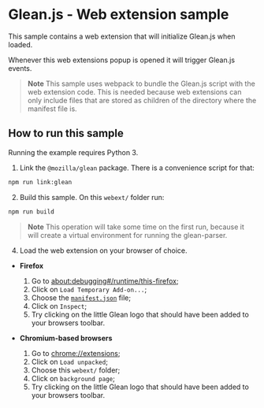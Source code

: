 # Glean.js - Web extension sample

This sample contains a web extension that will initialize Glean.js when loaded.

Whenever this web extensions popup is opened it will trigger Glean.js events.

> **Note** This sample uses webpack to bundle the Glean.js script with the web extension code.
> This is needed because web extensions can only include files that are stored as children
> of the directory where the manifest file is.

## How to run this sample
Running the example requires Python 3.

1. Link the `@mozilla/glean` package. There is a convenience script for that:

```bash
npm run link:glean
```

2. Build this sample. On this `webext/` folder run:

```bash
npm run build
```

> **Note** This operation will take some time on the first run, because it will create a virtual environment for running the glean-parser.

4. Load the web extension on your browser of choice.

  - **Firefox**
    1. Go to [about:debugging#/runtime/this-firefox](about:debugging#/runtime/this-firefox);
    2. Click on `Load Temporary Add-on...`;
    3. Choose the [`manifest.json`](./manifest.json) file;
    4. Click on `Inspect`;
    5. Try clicking on the little Glean logo that should have been added to your browsers toolbar.

  - **Chromium-based browsers**
    1. Go to [chrome://extensions](chrome://extensions);
    2. Click on `Load unpacked`;
    3. Choose this `webext/` folder;
    4. Click on `background page`;
    5. Try clicking on the little Glean logo that should have been added to your browsers toolbar.
